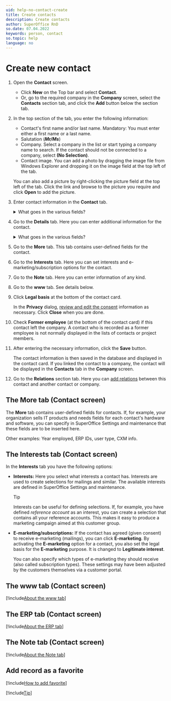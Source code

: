```yaml
---
uid: help-no-contact-create
title: Create contacts
description: Create contacts
author: SuperOffice RnD
so.date: 07.04.2022
keywords: person, contact
so.topic: help
language: no
---
```


# Create new contact

1. Open the **Contact** screen.

    * Click **New** on the Top bar and select **Contact**.
    * Or, go to the required company in the **Company** screen, select the **Contacts** section tab, and click the **Add** button below the section tab.

2. In the top section of the tab, you enter the following information:

    * Contact's first name and/or last name. Mandatory: You must enter either a first name or a last name.
    * Salutation (***Mr/Ms***)
    * Company. Select a company in the list or start typing a company name to search. If the contact should not be connected to a company, select **(No Selection)**.
    * Contact image. You can add a photo by dragging the image file from Windows Explorer and dropping it on the image field at the top left of the tab.

    You can also add a picture by right-clicking the picture field at the top left of the tab. Click the link and browse to the picture you require and click **Open** to add the picture.

3. Enter contact information in the **Contact** tab.

    <details><summary>What goes in the various fields?</summary>

    [!include[Steps to populate company fields](includes/contact-fields.md)]

    </details>

4. Go to the **Details** tab. Here you can enter additional information for the contact.

    <details><summary>What goes in the various fields?</summary>

    [!include[Steps to populate company details](includes/contact-details.md)]

    </details>

5. Go to the **More** tab. This tab contains user-defined fields for the contact.

6. Go to the **Interests** tab. Here you can set interests and e-marketing/subscription options for the contact.

7. Go to the **Note** tab. Here you can enter information of any kind.

8. Go to the **www** tab. See details below.

9. Click **Legal basis** at the bottom of the contact card.

    In the **Privacy** dialog, [review and edit the consent][7] information as necessary. Click **Close** when you are done.

10. Check **Former employee** (at the bottom of the contact card) if this contact left the company. A contact who is recorded as a former employee is not normally displayed in the lists of contacts or project members.

11. After entering the necessary information, click the **Save** button.

    The contact information is then saved in the database and displayed in the contact card. If you linked the contact to a company, the contact will be displayed in the **Contacts** tab in the **Company** screen.

12. Go to the **Relations** section tab. Here you can [add relations][8] between this contact and another contact or company.

## <a id="more-tab" />The More tab (Contact screen)

The **More** tab contains user-defined fields for contacts. If, for example, your organization sells IT products and needs fields for each contact's hardware and software, you can specify in SuperOffice Settings and maintenance that these fields are to be inserted here.

Other examples: Year employed, ERP IDs, user type, CXM info.

## <a id="interests-tab" />The Interests tab (Contact screen)

In the **Interests** tab you have the following options:

* **Interests:** Here you select what interests a contact has. Interests are used to create selections for mailings and similar. The available interests are defined in SuperOffice Settings and maintenance.

    > [!TIP]
    > Interests can be useful for defining selections. If, for example, you have defined *reference account* as an interest, you can create a selection that contains all your reference accounts. This makes it easy to produce a marketing campaign aimed at this customer group.

* **E-marketing/subscriptions:** If the contact has agreed (given consent) to receive e-marketing (mailings), you can click **E-marketing**. By activating the **E-marketing** option for a contact, you also set the legal basis for the **E-marketing** purpose. It is changed to **Legitimate interest**.

    You can also specify which types of e-marketing they should receive (also called subscription types). These settings may have been adjusted by the customers themselves via a customer portal.

## The www tab (Contact screen)

[!include[About the www tab](../../learn/includes/www-tab.md)]

## The ERP tab (Contact screen)

[!include[About the ERP tab](../../learn/includes/erp-tab.md)]

## The Note tab (Contact screen)

[!include[About the Note tab](../../learn/includes/about-note-tab.md)]

## Add record as a favorite

[!include[How to add favorite](../../learn/includes/howto-add-favorite.md)]

[!include[Tip](../../learn/includes/tip-open-website.md)]

<!-- Referenced links -->
[7]: ../../security/privacy/learn/edit-legal-base.md
[8]: add-relation.md

<!-- Referenced images -->

